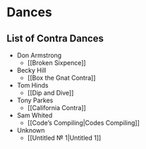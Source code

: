# Dances

## List of Contra Dances

* Don Armstrong
  * [[Broken Sixpence]]
* Becky Hill
  * [[Box the Gnat Contra]]
* Tom Hinds
  * [[Dip and Dive]]
* Tony Parkes
  * [[California Contra]]
* Sam Whited
  * [[Code’s Compiling|Codes Compiling]]
* Unknown
  * [[Untitled № 1|Untitled 1]]
